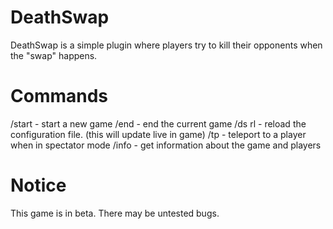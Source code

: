 # DeathSwap
DeathSwap is a simple plugin where players try to kill their opponents when the "swap" happens.

# Commands
/start - start a new game
/end - end the current game
/ds rl - reload the configuration file. (this will update live in game)
/tp <player> - teleport to a player when in spectator mode
/info - get information about the game and players

# Notice
This game is in beta. There may be untested bugs.
